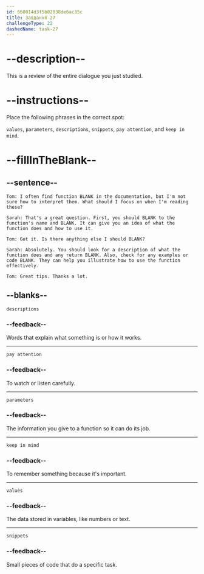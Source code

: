 ```yaml
---
id: 660014d3f5b02038de6ac35c
title: Завдання 27
challengeType: 22
dashedName: task-27
---
```


<!-- REVIEW -->

# --description--

This is a review of the entire dialogue you just studied.

# --instructions--

Place the following phrases in the correct spot:

`values`, `parameters`, `descriptions`, `snippets`, `pay attention`, and `keep in mind`.

# --fillInTheBlank--

## --sentence--

`Tom: I often find function BLANK in the documentation, but I'm not sure how to interpret them. What should I focus on when I'm reading these?`

`Sarah: That's a great question. First, you should BLANK to the function's name and BLANK. It can give you an idea of what the function does and how to use it.`

`Tom: Got it. Is there anything else I should BLANK?`

`Sarah: Absolutely. You should look for a description of what the function does and any return BLANK. Also, check for any examples or code BLANK. They can help you illustrate how to use the function effectively.`

`Tom: Great tips. Thanks a lot.`

## --blanks--

`descriptions`

### --feedback--

Words that explain what something is or how it works.

---

`pay attention`

### --feedback--

To watch or listen carefully.

---

`parameters`

### --feedback--

The information you give to a function so it can do its job.

---

`keep in mind`

### --feedback--

To remember something because it's important.

---

`values`

### --feedback--

The data stored in variables, like numbers or text.

---

`snippets`

### --feedback--

Small pieces of code that do a specific task.
